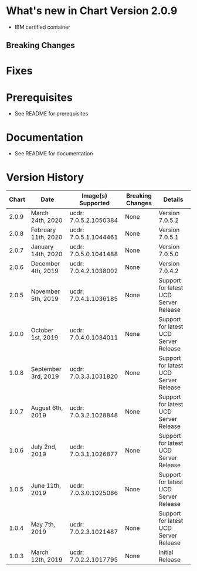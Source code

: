 # What's new in Chart Version 2.0.9
* IBM certified container

## Breaking Changes

# Fixes

# Prerequisites
* See README for prerequisites

# Documentation
* See README for documentation

# Version History

| Chart | Date | Image(s) Supported | Breaking Changes | Details |
| ----- | ---- | ------------------ | ---------------- | ------- | 
| 2.0.9 | March 24th, 2020 | ucdr: 7.0.5.2.1050384 | None | Version 7.0.5.2  |
| 2.0.8 | February 11th, 2020 | ucdr: 7.0.5.1.1044461 | None | Version 7.0.5.1 |
| 2.0.7 | January 14th, 2020 | ucdr: 7.0.5.0.1041488 | None | Version 7.0.5.0  |
| 2.0.6 | December 4th, 2019| ucdr: 7.0.4.2.1038002 | None | Version 7.0.4.2  |
| 2.0.5 | November 5th, 2019| ucdr: 7.0.4.1.1036185 | None | Support for latest UCD Server Release |
| 2.0.0 | October 1st, 2019 | ucdr: 7.0.4.0.1034011 | None | Support for latest UCD Server Release |
| 1.0.8 | September 3rd, 2019 | ucdr: 7.0.3.3.1031820 | None | Support for latest UCD Server Release |
| 1.0.7 | August 6th, 2019 | ucdr: 7.0.3.2.1028848 | None | Support for latest UCD Server Release |
| 1.0.6 | July 2nd, 2019 | ucdr: 7.0.3.1.1026877 | None | Support for latest UCD Server Release |
| 1.0.5 | June 11th, 2019 | ucdr: 7.0.3.0.1025086 | None | Support for latest UCD Server Release |
| 1.0.4 | May 7th, 2019 | ucdr: 7.0.2.3.1021487 | None | Support for latest UCD Server Release |
| 1.0.3 | March 12th, 2019| ucdr: 7.0.2.2.1017795 | None | Initial Release  |
